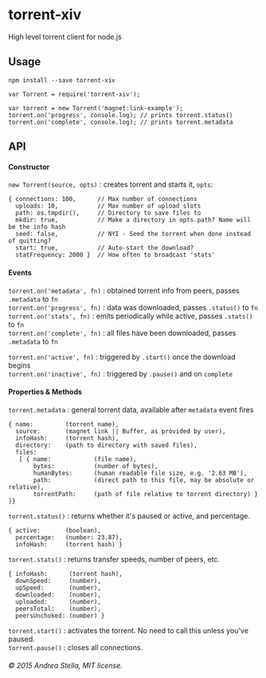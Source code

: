 # torrent-xiv

High level torrent client for node.js

## Usage
```npm install --save torrent-xiv```  
```
var Torrent = require('torrent-xiv');

var torrent = new Torrent('magnet:link-example');
torrent.on('progress', console.log); // prints torrent.status()
torrent.on('complete', console.log); // prints torrent.metadata
```


## API

#### Constructor
```new Torrent(source, opts)``` : creates torrent and starts it, ```opts```:

```
{ connections: 100,      // Max number of connections
  uploads: 10,           // Max number of upload slots
  path: os.tmpdir(),     // Directory to save files to
  mkdir: true,           // Make a directory in opts.path? Name will be the info hash
  seed: false,           // NYI - Seed the torrent when done instead of quitting?
  start: true,           // Auto-start the download?
  statFrequency: 2000 }  // How often to broadcast 'stats'
```

#### Events  

```torrent.on('metadata', fn)``` : obtained torrent info from peers, passes ```.metadata``` to ```fn```  
```torrent.on('progress', fn)``` : data was downloaded, passes ```.status()``` to ```fn```  
```torrent.on('stats', fn)``` : emits periodically while active, passes ```.stats()``` to ```fn```  
```torrent.on('complete', fn)``` : all files have been downloaded, passes ```.metadata``` to ```fn```  

```torrent.on('active', fn)``` : triggered by ```.start()``` once the download begins  
```torrent.on('inactive', fn)``` : triggered by ```.pause()``` and on ```complete```  

#### Properties & Methods
```torrent.metadata``` : general torrent data, available after ```metadata``` event fires

```
{ name:         (torrent name),
  source:       (magnet link || Buffer, as provided by user),
  infoHash:     (torrent hash),
  directory:    (path to directory with saved files),
  files: 
   [ { name:            (file name),
       bytes:           (number of bytes),
       humanBytes:      (human readable file size, e.g. '2.63 MB'),
       path:            (direct path to this file, may be absolute or relative),
       torrentPath:     (path of file relative to torrent directory) } ]}
```

```torrent.status()``` : returns whether it's paused or active, and percentage.

```
{ active:       (boolean),
  percentage:   (number: 23.87),
  infoHash:     (torrent hash) }
```

```torrent.stats()``` : returns transfer speeds, number of peers, etc.

```
{ infoHash:      (torrent hash),
  downSpeed:     (number),
  upSpeed:       (number),
  downloaded:    (number),
  uploaded:      (number),
  peersTotal:    (number),
  peersUnchoked: (number) }
```

```torrent.start()``` : activates the torrent. No need to call this unless you've paused.  
```torrent.pause()``` : closes all connections.

###### © 2015 Andrea Stella, MIT license.